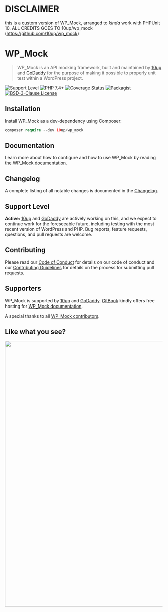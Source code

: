 # DISCLAIMER

this is a custom version of WP_Mock, arranged to *kinda* work with PHPUnit 10. ALL CREDITS GOES TO 10up/wp_mock (https://github.com/10up/wp_mock)

# WP_Mock

> WP_Mock is an API mocking framework, built and maintained by [10up](https://10up.com) and [GoDaddy](https://godaddy.com) for the purpose of making it possible to properly unit test within a WordPress project.

![Support Level][support-level-image] ![PHP 7.4+][php-image] [![Coverage Status][coveralls-image]][coveralls-url] [![Packagist][packagist-image]][packagist-url] [![BSD-3-Clause License][license-image]][license-url]

## Installation

Install WP_Mock as a dev-dependency using Composer:

```php
composer require --dev 10up/wp_mock
```

## Documentation

Learn more about how to configure and how to use WP_Mock by reading [the WP_Mock documentation](https://wp-mock.gitbook.io/documentation/getting-started/introduction).

## Changelog

A complete listing of all notable changes is documented in the [Changelog](https://github.com/10up/wp_mock/blob/trunk/CHANGELOG.md).

## Support Level

**Active:** [10up](https://10up.com) and [GoDaddy](https://godaddy.com) are actively working on this, and we expect to continue work for the foreseeable future, including testing with the most recent version of WordPress and PHP. Bug reports, feature requests, questions, and pull requests are welcome.

## Contributing

Please read our [Code of Conduct](https://github.com/10up/wp_mock/blob/trunk/CODE_OF_CONDUCT.md) for details on our code of conduct and our [Contributing Guidelines](https://github.com/10up/wp_mock/blob/trunk/CONTRIBUTING.md) for details on the process for submitting pull requests.

## Supporters

WP_Mock is supported by [10up](https://10up.com) and [GoDaddy](https://godaddy.com). [GitBook](https://www.gitbook.com/) kindly offers free hosting for [WP_Mock documentation](https://wp-mock.gitbook.io/documentation/getting-started/introduction).

A special thanks to all [WP_Mock contributors](https://github.com/10up/wp_mock/graphs/contributors).

## Like what you see?

<a href="http://10up.com/contact/"><img src="https://10up.com/uploads/2016/10/10up-Github-Banner.png" width="850"></a>

[support-level-image]: https://img.shields.io/badge/support-active-green.svg
[php-image]: https://img.shields.io/badge/php-7.4%2B-green.svg
[packagist-image]: https://img.shields.io/packagist/dt/10up/wp_mock.svg
[packagist-url]: https://packagist.org/packages/10up/wp_mock
[coveralls-image]: https://coveralls.io/repos/github/10up/wp_mock/badge.svg?branch=trunk
[coveralls-url]: https://coveralls.io/github/10up/wp_mock?branch=trunk
[license-image]: https://img.shields.io/badge/License-BSD%203--Clause-blue.svg
[license-url]: https://github.com/10up/wp_mock/blob/trunk/LICENSE.md